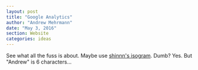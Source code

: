 ```yaml
---
layout: post
title: "Google Analytics"
author: "Andrew Mehrmann"
date: "May 3, 2016"
section: Website
categories: ideas
---
```


See what all the fuss is about. Maybe use [shinnn's isogram](https://github.com/shinnn/isogram). Dumb? Yes. But "Andrew" is 6 characters...